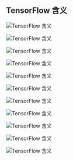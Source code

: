 ## TensorFlow 含义
![](https://github.com/andyczy/czy-study-py-ml-deepLearning/blob/master/study_deep_learning_ml/study_tensorflow/note-book/img/TensorFlow含义.png "TensorFlow 含义")                 

![](https://github.com/andyczy/czy-study-py-ml-deepLearning/blob/master/study_deep_learning_ml/study_tensorflow/note-book/img/TensorFlow详细架构.png "TensorFlow 含义")  


![](https://github.com/andyczy/czy-study-py-ml-deepLearning/blob/master/study_deep_learning_ml/study_tensorflow/note-book/img/TensorFlow基本架构.png "TensorFlow 含义")           


![](https://github.com/andyczy/czy-study-py-ml-deepLearning/blob/master/study_deep_learning_ml/study_tensorflow/note-book/img/TensorFlow特点1.png "TensorFlow 含义")                

![](https://github.com/andyczy/czy-study-py-ml-deepLearning/blob/master/study_deep_learning_ml/study_tensorflow/note-book/img/TensorFlow特点2.png "TensorFlow 含义")              

![](https://github.com/andyczy/czy-study-py-ml-deepLearning/blob/master/study_deep_learning_ml/study_tensorflow/note-book/img/TensorFlow事迹1.png "TensorFlow 含义")     


![](https://github.com/andyczy/czy-study-py-ml-deepLearning/blob/master/study_deep_learning_ml/study_tensorflow/note-book/img/TensorFlow事迹2.png "TensorFlow 含义")     


![](https://github.com/andyczy/czy-study-py-ml-deepLearning/blob/master/study_deep_learning_ml/study_tensorflow/note-book/img/TensorFlow事迹3.png "TensorFlow 含义")     


![](https://github.com/andyczy/czy-study-py-ml-deepLearning/blob/master/study_deep_learning_ml/study_tensorflow/note-book/img/TensorFlow著名用途.png "TensorFlow 含义")     

![](https://github.com/andyczy/czy-study-py-ml-deepLearning/blob/master/study_deep_learning_ml/study_tensorflow/note-book/img/TensorFlow流行机器学习库.png "TensorFlow 含义")     


![](https://github.com/andyczy/czy-study-py-ml-deepLearning/blob/master/study_deep_learning_ml/study_tensorflow/note-book/img/TensorFlow流行机器学习库1.png "TensorFlow 含义")     